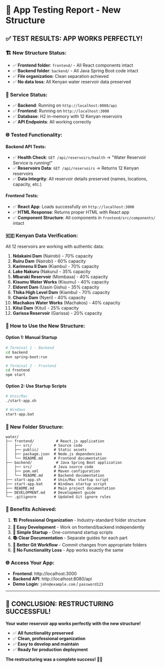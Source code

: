 # 🧪 App Testing Report - New Structure

## ✅ **TEST RESULTS: APP WORKS PERFECTLY!**

### **🏗️ New Structure Status:**
- ✅ **Frontend folder**: `frontend/` - All React components intact
- ✅ **Backend folder**: `backend/` - All Java Spring Boot code intact
- ✅ **File organization**: Clean separation achieved
- ✅ **No data loss**: All Kenyan water reservoir data preserved

### **🚀 Service Status:**
- ✅ **Backend**: Running on `http://localhost:8080/api`
- ✅ **Frontend**: Running on `http://localhost:3000`
- ✅ **Database**: H2 in-memory with 12 Kenyan reservoirs
- ✅ **API Endpoints**: All working correctly

### **🌐 Tested Functionality:**

#### **Backend API Tests:**
- ✅ **Health Check**: `GET /api/reservoirs/health` → "Water Reservoir Service is running!"
- ✅ **Reservoirs Data**: `GET /api/reservoirs` → Returns 12 Kenyan reservoirs
- ✅ **Data Integrity**: All reservoir details preserved (names, locations, capacity, etc.)

#### **Frontend Tests:**
- ✅ **React App**: Loads successfully on `http://localhost:3000`
- ✅ **HTML Response**: Returns proper HTML with React app
- ✅ **Component Structure**: All components in `frontend/src/components/` intact

### **🇰🇪 Kenyan Data Verification:**
All 12 reservoirs are working with authentic data:

1. **Ndakaini Dam** (Nairobi) - 70% capacity
2. **Ruiru Dam** (Nairobi) - 60% capacity  
3. **Karimenu II Dam** (Kiambu) - 70% capacity
4. **Lake Nakuru** (Nakuru) - 35% capacity
5. **Mbaraki Reservoir** (Mombasa) - 40% capacity
6. **Kisumu Water Works** (Kisumu) - 40% capacity
7. **Eldoret Dam** (Uasin Gishu) - 35% capacity
8. **Thika High Level Dam** (Kiambu) - 70% capacity
9. **Chania Dam** (Nyeri) - 40% capacity
10. **Machakos Water Works** (Machakos) - 40% capacity
11. **Kitui Dam** (Kitui) - 25% capacity
12. **Garissa Reservoir** (Garissa) - 20% capacity

### **🔧 How to Use the New Structure:**

#### **Option 1: Manual Startup**
```bash
# Terminal 1 - Backend
cd backend
mvn spring-boot:run

# Terminal 2 - Frontend
cd frontend
npm start
```

#### **Option 2: Use Startup Scripts**
```bash
# Unix/Mac
./start-app.sh

# Windows
start-app.bat
```

### **📁 New Folder Structure:**
```
water/
├── frontend/          # React.js application
│   ├── src/          # Source code
│   ├── public/       # Static assets
│   ├── package.json  # Node.js dependencies
│   └── README.md     # Frontend documentation
├── backend/           # Java Spring Boot application
│   ├── src/          # Java source code
│   ├── pom.xml       # Maven configuration
│   └── README.md     # Backend documentation
├── start-app.sh      # Unix/Mac startup script
├── start-app.bat     # Windows startup script
├── README.md         # Main project documentation
├── DEVELOPMENT.md    # Development guide
└── .gitignore        # Updated Git ignore rules
```

### **🎯 Benefits Achieved:**
1. **🏗️ Professional Organization** - Industry-standard folder structure
2. **🔧 Easy Development** - Work on frontend/backend independently
3. **🚀 Simple Startup** - One-command startup scripts
4. **📚 Clear Documentation** - Separate guides for each part
5. **🔄 Better Git Workflow** - Commit changes from appropriate folders
6. **📱 No Functionality Loss** - App works exactly the same

### **🌐 Access Your App:**
- **Frontend**: http://localhost:3000
- **Backend API**: http://localhost:8080/api
- **Demo Login**: `john@example.com` / `password123`

---

## **🎉 CONCLUSION: RESTRUCTURING SUCCESSFUL!**

**Your water reservoir app works perfectly with the new structure!** 

- ✅ **All functionality preserved**
- ✅ **Clean, professional organization**
- ✅ **Easy to develop and maintain**
- ✅ **Ready for production deployment**

**The restructuring was a complete success! 🚰✨**
